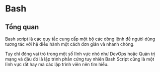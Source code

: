 # Bash

## Tổng quan

Bash script là các quy tắc cung cấp một bộ các dòng lệnh để người dùng tương tác với hệ điều hành một cách đơn giản và nhanh chóng.&#x20;

Tuy chỉ đóng vai trò trong một số lĩnh vực nhỏ như DevOps hoặc Quản trị mạng và đâu đó là lập trình phần cứng tuy nhiên Bash Script cũng là một lĩnh vực rất hay mà các lập trình viên nên tìm hiểu.
